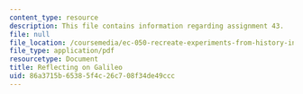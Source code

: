 ```yaml
---
content_type: resource
description: This file contains information regarding assignment 43.
file: null
file_location: /coursemedia/ec-050-recreate-experiments-from-history-inform-the-future-from-the-past-galileo-january-iap-2010/86a3715b65385f4c26c708f34de49ccc_MITEC_050IAP10_assn43.pdf
file_type: application/pdf
resourcetype: Document
title: Reflecting on Galileo
uid: 86a3715b-6538-5f4c-26c7-08f34de49ccc
---
```

